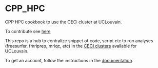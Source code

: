 # CPP_HPC

CPP HPC cookbook to use the CECI cluster at UCLouvain.

To contribute see [here](https://cpp-lln-lab.github.io/CPP_HPC/contributing/)

This repo is a hub to centralize snippet of code, script etc to run analyses (freesurfer, fmriprep, mriqc, etc) in
the [CECI clusters](http://www.ceci-hpc.be/) available for UCLouvain.

To get an account, follow the instructions in the
[documentation](https://support.ceci-hpc.be/doc/).
